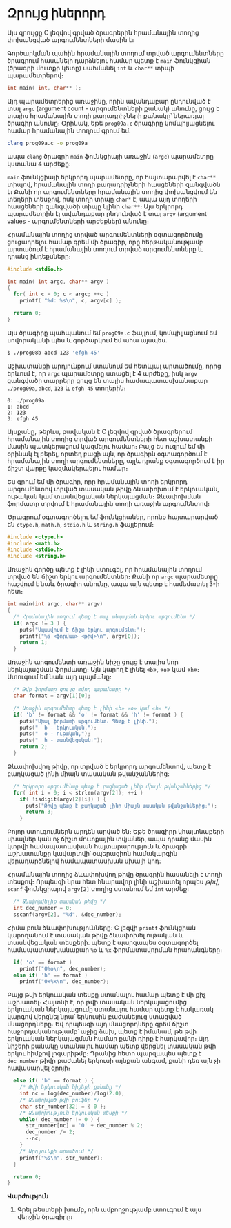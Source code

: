 # Զրույց իներորդ

Այս զրույցը C լեզվով գրված ծրագրերին հրամանային տողից փոխանցված արգումենտների մասին է։

Գործարկման պահին հրամանային տողում տրված արգումենտները ծրագրում հասանելի դարձնելու համար պետք է `main` ֆունկցիան (ծրագրի մուտքի կետը) սահմանել `int` և `char**` տիպի պարամետրերով։

```c
int main( int, char** );
```

Այդ պարամետրերից առաջինը, որին ավանդաբար ընդունված է տալ `argc` (argument count - արգումենտների քանակ) անունը, ցույց է տալիս հրամանային տողի բաղադրիչների քանակը՝ ներառյալ ծրագիր անունը։ Օրինակ, եթե `prog09a.c` ծրագիրը կոմպիլյացնելու համար հրամանային տողում գրում եմ.

```bash
clang prog09a.c -o prog09a
```

ապա `clang` ծրագրի `main` ֆունկցիայի առաջին (`argc`) պարամետրը կստանա 4 արժեքը։

`main` ֆունկցիայի երկրորդ պարամետրը, որ հայտարարվել է `char**` տիպով, հրամանային տողի բաղադրիչների հասցեների զանգվածն է։ Քանի որ արգումենտները հրամանային տողից փոխանցվում են տեղերի տեսքով, իսկ տողի տիպը `char*` է, ապա այդ տողերի հասցեների զանգվածի տիպը կլինի `char**`։ Այս երկրորդ պարամետրին էլ ավանդաբար ընդունված է տալ `argv` (argument values - արգումենտների արժեքներ) անունը։

Հրամանային տողից տրված արգումենտների օգտագործումը ցուցադրելու համար գրեմ մի ծրագիր, որը հերթականությամբ արտածում է հրամանային տողում տրված արգումենտները և դրանց ինդեքսները։

```c
#include <stdio.h>

int main( int argc, char** argv )
{
  for( int c = 0; c < argc; ++c )
    printf( "%d: %s\n", c, argv[c] );

  return 0;
}
```

Այս ծրագիրը պահպանում եմ `prog09a.c` ֆայլում, կոմպիլյացնում եմ սովորականի պես և գործարկում եմ ահա այսպես․

```bash
$ ./prog08b abcd 123 'efgh 45'
```

Աշխատանքի արդյունքում ստանում եմ հետևյալ արտածումը, որից երևում է, որ `argc` պարամետրը ստացել է 4 արժեքը, իսկ `argv` ցանգվածի տարրերը ցույց են տալիս համապատասխանաբար `./prog09a`, `abcd`, `123` և `efgh 45` տողերին։

```
0: ./prog09a
1: abcd
2: 123
3: efgh 45
```

Այսքանը, թերևս, բավական է C լեզվով գրված ծրագրերում հրամանային տողից տրված արգումենտների հետ աշխատանքի մասին պատկերացում կազմելու համար։ Բայց ես ուզում եմ մի օրինակ էլ բերել, որտեղ բացի այն, որ ծրագիրն օգտագործում է հրամանային տողի արգումենտները, այլև դրանք օգտագործում է իր ճիշտ վարքը կազմակերպելու համար։

Ես գրում եմ մի ծրագիր, որը հրամանային տողի երկրորդ արգումենտով տրված տասական թիվը ձևափոխում է երկուական, ութական կամ տասնվեցական ներկայացման։ Ձևափոխման ֆորմատը տրվում է հրամանային տողի առաջին արգումենտով։

Ծրագրում օգտագործելու եմ ֆունկցիաներ, որոնք հայտարարված են `ctype.h`, `math.h`, `stdio.h` և `string.h` ֆայլերում։

```c
#include <ctype.h>
#include <math.h>
#include <stdio.h>
#include <string.h>
```

Առաջին գործը պետք է լինի ստուգել, որ հրամանային տողում տրված են ճիշտ երկու արգումենտներ։ Քանի որ `argc` պարամետրը հաշվում է նաև ծրագիր անունը, ապա այն պետք է համեմատել 3-ի հետ։

```c
int main(int argc, char** argv)
{
  /* Հրամանային տողում պետք է տալ անպայման երկու արգումենտ */
  if( argc != 3 ) {
    puts("Սպասվում է ճիշտ երկու արգումենտ։");
    printf("%s <ֆորմատ> <թիվ>\n", argv[0]);
    return 1;
  }
```
Առաջին արգումենտի առաջին նիշը ցույց է տալիս նոր ներկայացման ֆորմատը։ Այն կարող է լինել «`b`», «`o`» կամ «`h`»։ Ստուգում եմ նաև այդ պայմանը։

```c
  /* Թվի ֆորմատը ցույց տվող պարամետրը */
  char format = argv[1][0];

  /* Առաջին արգումենտը պետք է լինի «b» «o» կամ «h» */
  if( 'b' != format && 'o' != format && 'h' != format ) {
    puts("Սխալ ֆորմատի արգումենտ։ Պետք է լինի․");
    puts("  b - երկուական,");
    puts("  օ - ութական,");
    puts("  հ - տասնվեցական։");
    return 2;
  }
```

Ձևափոխվող թիվը, որ տրված է երկրորդ արգումենտով, պետք է բաղկացած լինի միայն տասական թվանշաններից։ 

```c
  /* Երկրորդ արգումենտը պետք է բաղկացած լինի միայն թվանշաններից */
  for( int i = 0; i < strlen(argv[2]); ++i )
    if( !isdigit(argv[2][i]) ) {
      puts("Թիվը պետք է բաղկացած լինի միայն տասական թվանշաններից։");
      return 3;
    }
```

Բոլոր ստուգումներն արդեն արված են։ Եթե ծրագիրը կհայտնաբերի սխալներ կան ոչ ճիշտ մուտքային տվյաներ, ապա դրանց մասին կտրվի համապատասխան հայտարարություն և ծրագրի աշխատանքը կավարտվի՝ օպերացիոն համակարգին վերադարձնելով համապատասխան սխալի կոդ։

Հրամանային տողից ձևափոխվող թիվը ծրագրին հասանելի է տողի տեսքով։ Որպեսզի նրա հետ հնարավոր լինի աշխատել որպես _թիվ_, `scanf` ֆունկցիայով `argv[2]` տողից ստանում եմ `int` արժեք։

```c
  /* Ձևափոխվելիք տասական թիվը */
  int dec_number = 0;
  sscanf(argv[2], "%d", &dec_number);
```

Հիմա բուն ձևափոխությունները։ C լեզվի `printf` ֆունկցիան կարողանում է տասական թիվը ձևափոխել ութական և տասնվեցական տեսքերի․ պետք է պարզապես օգտագործել համապատասխանաբար `%o` և `%x` ֆորմատավորման հրահանգները։

```c
  if( 'o' == format )
    printf("0%o\n", dec_number);
  else if( 'h' == format )
    printf("0x%x\n", dec_number);
```

Բայց թվի երկուական տեսքը ստանալու համար պետք է մի քիչ աշխատել։ Հայտնի է, որ թվի տասական ներկայացումից երկուական ներկայացումը ստանալու համար պետք է հակառակ կարգով վերցնել նրա՝ երկուսին բաժանելուց ստացված մնացորդները։ Եվ որպեսզի այդ մնացորդները գրեմ ճիշտ հաջորդականությամբ՝ աջից ձախ, պետք է իմանամ, թե թվի երկուական ներկայացման համար քանի դիրք է հարկավոր։ Այդ նիշերի քանակը ստանալու համար պետք վերցնել տասական թվի երկու հիմքով լոգարիթմը։ Դրանից հետո պարզապես պետք է `dec_number` թիվը բաժանել երկուսի այնքան անգամ, քանի դեռ այն չի հավասարվել զրոյի։

```c
  else if( 'b' == format ) {
    /* Թվի երկուական նիշերի քանակը */
    int nc = log(dec_number)/log(2.0);
    /* Ձևափոխված թվի բուֆեր */
    char str_number[32] = { 0 };
    /* Ձևափոխություն երկուական տեսքի */
    while( dec_number != 0 ) {
      str_number[nc] = '0' + dec_number % 2;
      dec_number /= 2;
      --nc;
    }
    /* Արդյունքի արտածում */
    printf("%s\n", str_number);
  }

  return 0;
}
```

**Վարժություն**

1. Գրել թեստերի խումբ, որն ամբողջությամբ ստուգում է այս վերջին ծրագիրը։


